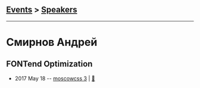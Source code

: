 ## [Events](../README.md) > [Speakers](../speakers.md)
---

# Смирнов Андрей

## FONTend Optimization
- 2017 May 18 -- [moscowcss 3](https://www.youtube.com/watch?v=o39tg3BgABw)  | [:notebook:](http://css.moscow/3/fontend-optimization.pdf)  

